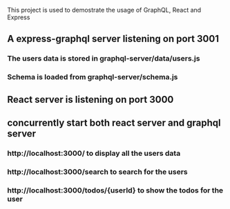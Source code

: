 This project is used to demostrate the usage of GraphQL, React and Express

## A express-graphql server listening on port 3001

### The users data is stored in graphql-server/data/users.js

### Schema is loaded from graphql-server/schema.js

## React server is listening on port 3000

## concurrently start both react server and graphql server

### http://localhost:3000/ to display all the users data

### http://localhost:3000/search to search for the users

### http://localhost:3000/todos/{userId} to show the todos for the user